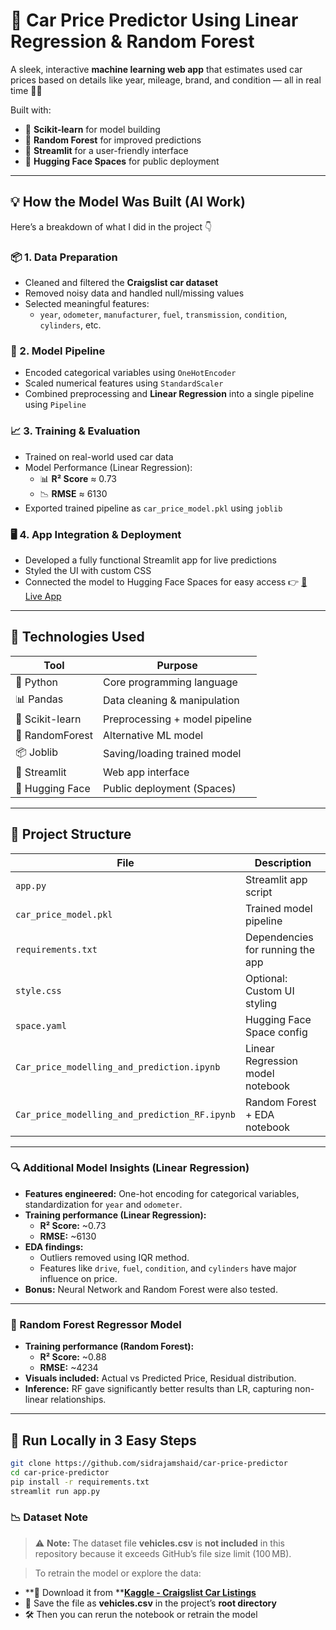 # 🚗 Car Price Predictor Using Linear Regression & Random Forest

A sleek, interactive **machine learning web app** that estimates used car prices based on details like year, mileage, brand, and condition — all in real time 🧠💸

Built with:

- 🧪 **Scikit-learn** for model building
- 🌲 **Random Forest** for improved predictions
- 🎨 **Streamlit** for a user-friendly interface
- 🚀 **Hugging Face Spaces** for public deployment

---

## 💡 How the Model Was Built (AI Work)

Here’s a breakdown of what I did in the project 👇

### 📦 1. Data Preparation

- Cleaned and filtered the **Craigslist car dataset**
- Removed noisy data and handled null/missing values
- Selected meaningful features:
  - `year`, `odometer`, `manufacturer`, `fuel`, `transmission`, `condition`, `cylinders`, etc.

### 🧠 2. Model Pipeline

- Encoded categorical variables using `OneHotEncoder`
- Scaled numerical features using `StandardScaler`
- Combined preprocessing and **Linear Regression** into a single pipeline using `Pipeline`

### 📈 3. Training & Evaluation

- Trained on real-world used car data
- Model Performance (Linear Regression):
  - 📊 **R² Score** ≈ 0.73
  - 📉 **RMSE** ≈ 6130
- Exported trained pipeline as `car_price_model.pkl` using `joblib`

### 🖥️ 4. App Integration & Deployment

- Developed a fully functional Streamlit app for live predictions
- Styled the UI with custom CSS
- Connected the model to Hugging Face Spaces for easy access
  👉 [🚀 Live App](https://huggingface.co/spaces/Sidrajamshaid/car-price-predictor)

---

## 🧰 Technologies Used

| Tool            | Purpose                        |
| --------------- | ------------------------------ |
| 🐍 Python       | Core programming language      |
| 📊 Pandas       | Data cleaning & manipulation   |
| 🧪 Scikit-learn | Preprocessing + model pipeline |
| 🌲 RandomForest | Alternative ML model           |
| 📦 Joblib       | Saving/loading trained model   |
| 🎨 Streamlit    | Web app interface              |
| 🚀 Hugging Face | Public deployment (Spaces)     |

---

## 📁 Project Structure

| File                                            | Description                      |
| ----------------------------------------------- | -------------------------------- |
| `app.py`                                      | Streamlit app script             |
| `car_price_model.pkl`                         | Trained model pipeline           |
| `requirements.txt`                            | Dependencies for running the app |
| `style.css`                                   | Optional: Custom UI styling      |
| `space.yaml`                                  | Hugging Face Space config        |
| `Car_price_modelling_and_prediction.ipynb`    | Linear Regression model notebook |
| `Car_price_modelling_and_prediction_RF.ipynb` | Random Forest + EDA notebook     |

---

### 🔍 Additional Model Insights (Linear Regression)

- **Features engineered:** One-hot encoding for categorical variables, standardization for `year` and `odometer`.
- **Training performance (Linear Regression):**
  - **R² Score:** ~0.73
  - **RMSE:** ~6130
- **EDA findings:**
  - Outliers removed using IQR method.
  - Features like `drive`, `fuel`, `condition`, and `cylinders` have major influence on price.
- **Bonus:** Neural Network and Random Forest were also tested.

---

### 🌲 Random Forest Regressor Model

- **Training performance (Random Forest):**
  - **R² Score:** ~0.88
  - **RMSE:** ~4234
- **Visuals included:** Actual vs Predicted Price, Residual distribution.
- **Inference:** RF gave significantly better results than LR, capturing non-linear relationships.

---

## 🔧 Run Locally in 3 Easy Steps

```bash
git clone https://github.com/sidrajamshaid/car-price-predictor
cd car-price-predictor
pip install -r requirements.txt
streamlit run app.py
```


### **📉 Dataset Note**

> ⚠️ **Note:** The dataset file **vehicles.csv** is **not included** in this repository because it exceeds GitHub’s file size limit (100 MB).

> To retrain the model or explore the data:

* **🔗 Download it from **[**Kaggle - Craigslist Car Listings**](https://www.kaggle.com/datasets/austinreese/craigslist-carstrucks-data)
* 📂 Save the file as **vehicles.csv** in the project’s **root directory**
* 🛠️ Then you can rerun the notebook or retrain the model
